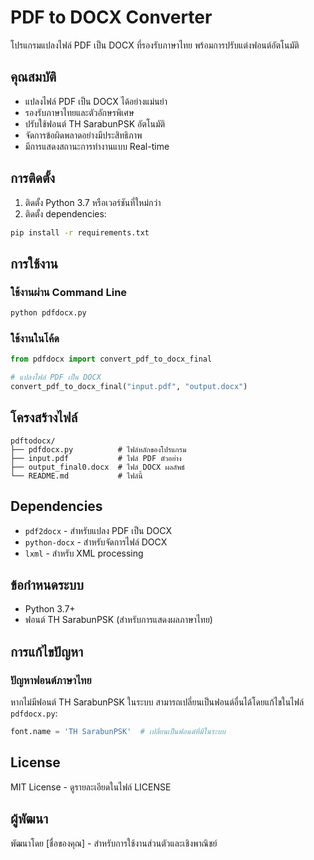 # PDF to DOCX Converter

โปรแกรมแปลงไฟล์ PDF เป็น DOCX ที่รองรับภาษาไทย พร้อมการปรับแต่งฟอนต์อัตโนมัติ

## คุณสมบัติ

- แปลงไฟล์ PDF เป็น DOCX ได้อย่างแม่นยำ
- รองรับภาษาไทยและตัวอักษรพิเศษ
- ปรับใช้ฟอนต์ TH SarabunPSK อัตโนมัติ
- จัดการข้อผิดพลาดอย่างมีประสิทธิภาพ
- มีการแสดงสถานะการทำงานแบบ Real-time

## การติดตั้ง

1. ติดตั้ง Python 3.7 หรือเวอร์ชันที่ใหม่กว่า
2. ติดตั้ง dependencies:

```bash
pip install -r requirements.txt
```

## การใช้งาน

### ใช้งานผ่าน Command Line

```bash
python pdfdocx.py
```

### ใช้งานในโค้ด

```python
from pdfdocx import convert_pdf_to_docx_final

# แปลงไฟล์ PDF เป็น DOCX
convert_pdf_to_docx_final("input.pdf", "output.docx")
```

## โครงสร้างไฟล์

```
pdftodocx/
├── pdfdocx.py          # ไฟล์หลักของโปรแกรม
├── input.pdf           # ไฟล์ PDF ตัวอย่าง
├── output_final0.docx  # ไฟล์ DOCX ผลลัพธ์
└── README.md           # ไฟล์นี้
```

## Dependencies

- `pdf2docx` - สำหรับแปลง PDF เป็น DOCX
- `python-docx` - สำหรับจัดการไฟล์ DOCX
- `lxml` - สำหรับ XML processing

## ข้อกำหนดระบบ

- Python 3.7+
- ฟอนต์ TH SarabunPSK (สำหรับการแสดงผลภาษาไทย)

## การแก้ไขปัญหา

### ปัญหาฟอนต์ภาษาไทย
หากไม่มีฟอนต์ TH SarabunPSK ในระบบ สามารถเปลี่ยนเป็นฟอนต์อื่นได้โดยแก้ไขในไฟล์ `pdfdocx.py`:

```python
font.name = 'TH SarabunPSK'  # เปลี่ยนเป็นฟอนต์ที่มีในระบบ
```

## License

MIT License - ดูรายละเอียดในไฟล์ LICENSE

## ผู้พัฒนา

พัฒนาโดย [ชื่อของคุณ] - สำหรับการใช้งานส่วนตัวและเชิงพาณิชย์
